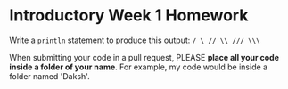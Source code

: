 # Introductory Week 1 Homework

Write a `println` statement to produce this output:
`/ \ // \\ /// \\\`


When submitting your code in a pull request, PLEASE **place all your code inside a folder of your name**. For example, my code would be inside a folder named 'Daksh'.

